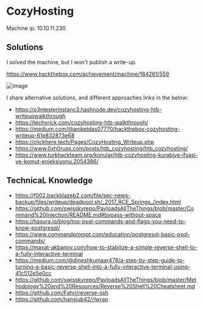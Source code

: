 # CozyHosting

Machine ip: 10.10.11.230

## Solutions
I solved the machine, but I won't publish a write-up. 

https://www.hackthebox.com/achievement/machine/184261/559

![image](https://github.com/h4md153v63n/CTFs/assets/5091265/420393c3-a795-49de-8a22-25f63674f4f4)


I share alternative solutions, and different approaches links in the below:
+ https://p3ntesterinstanc3.hashnode.dev/cozyhosting-htb-writeupwalkthrough
+ https://techyrick.com/cozyhosting-htb-walkthrough/
+ https://medium.com/@aniketdas07770/hackthebox-cozyhosting-writeup-61e832873e68
+ https://clickhere.tech/Pages/CozyHosting_Writeup.php
+ https://www.0xh0russ.com/posts/htb_cozyhosting/htb_cozyhosting/
+ https://www.turkhackteam.org/konular/htb-cozyhosting-kurabiye-ifsasi-ve-komut-enjeksiyonu.2054386/


## TechnicaL Knowledge
+ https://f002.backblazeb2.com/file/sec-news-backup/files/writeup/deadpool.sh/_2017_RCE_Springs_/index.html
+ https://github.com/swisskyrepo/PayloadsAllTheThings/blob/master/Command%20Injection/README.md#bypass-without-space
+ https://hasura.io/blog/top-psql-commands-and-flags-you-need-to-know-postgresql/
+ https://www.commandprompt.com/education/postgresql-basic-psql-commands/
+ https://maxat-akbanov.com/how-to-stabilize-a-simple-reverse-shell-to-a-fully-interactive-terminal
+ https://medium.com/@dineshkumaar478/a-step-by-step-guide-to-turning-a-basic-reverse-shell-into-a-fully-interactive-terminal-using-41c512e5e0cc
+ https://github.com/swisskyrepo/PayloadsAllTheThings/blob/master/Methodology%20and%20Resources/Reverse%20Shell%20Cheatsheet.md
+ https://github.com/Fahrj/reverse-ssh
+ https://github.com/hanslub42/rlwrap
